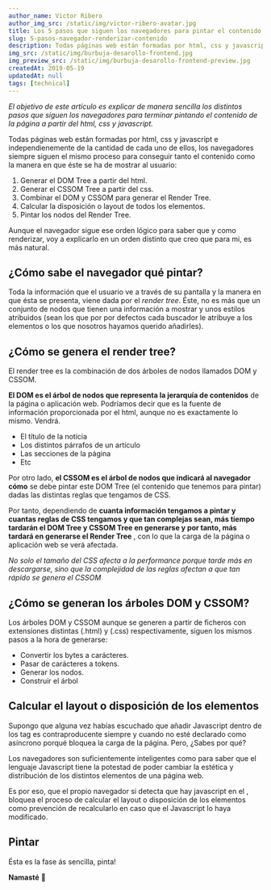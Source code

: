 ```yaml
---
author_name: Victor Ribero
author_img_src: /static/img/victor-ribero-avatar.jpg
title: Los 5 pasos que siguen los navegadores para pintar el contenido
slug: 5-pasos-navegador-renderizar-contenido
description: Todas páginas web están formadas por html, css y javascript pero, ¿Sabes como el navegador trata cada uno de ellos y que pasos sigue para saber que contenido renderizar?
img_src: /static/img/burbuja-desarollo-frontend.jpg
img_preview_src: /static/img/burbuja-desarollo-frontend-preview.jpg
createdAt: 2019-05-19
updatedAt: null
tags: [technical]
---
```


*El objetivo de este artículo es explicar de manera sencilla los distintos pasos que siguen los navegadores para terminar pintando el contenido de la página a partir del html, css y javascript.*

Todas páginas web están formadas por html, css y javascript e independienemente de la cantidad de cada uno de ellos, los navegadores siempre siguen el mismo proceso para conseguir tanto el contenido como la manera en que éste se ha de mostrar al usuario:

1. Generar el DOM Tree a partir del html.
2. Generar el CSSOM Tree a partir del css.
3. Combinar el DOM y CSSOM para generar el Render Tree.
4. Calcular la disposición o layout de todos los elementos.
5. Pintar los nodos del Render Tree.

Aunque el navegador sigue ese orden lógico para saber que y como renderizar, voy a explicarlo en un orden distinto que creo que para mi, es más natural.

## ¿Cómo sabe el navegador qué pintar?

Toda la información que el usuario ve a través de su pantalla y la manera en que ésta se presenta, viene dada por el *render tree*. Éste, no es más que un conjunto de nodos que tienen una información a mostrar y unos estilos atribuidos (sean los que por por defectos cada buscador le atribuye a los elementos o los que nosotros hayamos querido añadirles).

## ¿Cómo se genera el render tree?

El render tree es la combinación de dos árboles de nodos llamados DOM y CSSOM.

**El DOM es el árbol de nodos que representa la jerarquía de contenidos** de la página o aplicación web. Podríamos decir que es la fuente de información proporcionada por el html, aunque no es exactamente lo mismo. Vendrá.
* El título de la notícia
* Los distintos párrafos de un artículo
* Las secciones de la página
* Etc

Por otro lado, **el CSSOM es el árbol de nodos que indicará al navegador cómo** se debe pintar este DOM Tree (el contenido que tenemos para pintar) dadas las distintas reglas que tengamos de CSS.

Por tanto, dependiendo de **cuanta información tengamos a pintar y cuantas reglas de CSS tengamos y que tan complejas sean, más tiempo tardarán el DOM Tree y CSSOM Tree en generarse y por tanto, más tardará en generarse el Render Tree** , con lo que la carga de la página o aplicación web se verá afectada.

*No solo el tamaño del CSS afecta a la performance porque tarde más en descargarse, sino que la complejidad de las reglas afectan a que tan rápido se genera el CSSOM*

## ¿Cómo se generan los árboles DOM y CSSOM?

Los árboles DOM y CSSOM aunque se generen a partir de ficheros con extensiones distintas (.html) y (.css) respectivamente, siguen los mismos pasos a la hora de generarse:
* Convertir los bytes a carácteres.
* Pasar de carácteres a tokens.
* Generar los nodos.
* Construir el árbol

## Calcular el layout o disposición de los elementos

Supongo que alguna vez habías escuchado que añadir Javascript dentro de los tag <code><head></code> es contraproducente siempre y cuando no esté declarado como asíncrono porqué bloquea la carga de la página. Pero, ¿Sabes por qué?

Los navegadores son suficientemente inteligentes como para saber que el lenguaje Javascript tiene la potestad de poder cambiar la estética y distribución de los distintos elementos de una página web.
 
Es por eso, que el propio navegador si detecta que hay javascript en el <code><head></code>, bloquea el proceso de calcular el layout o disposición de los elementos como prevención de recalcularlo en caso que el Javascript lo haya modificado.

## Pintar

Ésta es la fase ás sencilla, pinta!




**Namasté** 🙏